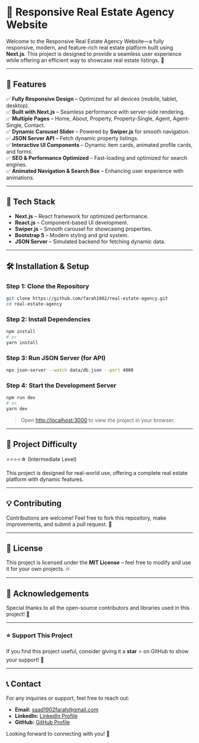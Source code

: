 # 🏡 Responsive Real Estate Agency Website

Welcome to the Responsive Real Estate Agency Website—a fully responsive, modern, and feature-rich real estate platform built using **Next.js**. This project is designed to provide a seamless user experience while offering an efficient way to showcase real estate listings. 🚀

---

## 📌 Features

✅ **Fully Responsive Design** – Optimized for all devices (mobile, tablet, desktop).\
✅ **Built with Next.js** – Seamless performance with server-side rendering.\
✅ **Multiple Pages** – Home, About, Property, Property-Single, Agent, Agent-Single, Contact.\
✅ **Dynamic Carousel Slider** – Powered by **Swiper.js** for smooth navigation.\
✅ **JSON Server API** – Fetch dynamic property listings.\
✅ **Interactive UI Components** – Dynamic item cards, animated profile cards, and forms.\
✅ **SEO & Performance Optimized** – Fast-loading and optimized for search engines.\
✅ **Animated Navigation & Search Box** – Enhancing user experience with animations.

---

## 🚀 Tech Stack

- **Next.js** – React framework for optimized performance.
- **React.js** – Component-based UI development.
- **Swiper.js** – Smooth carousel for showcasing properties.
- **Bootstrap 5** – Modern styling and grid system.
- **JSON Server** – Simulated backend for fetching dynamic data.


---

## 🛠️ Installation & Setup

### Step 1: Clone the Repository

```bash
git clone https://github.com/farah1902/real-estate-agency.git
cd real-estate-agency
```

### Step 2: Install Dependencies

```bash
npm install
# or
yarn install
```

### Step 3: Run JSON Server (for API)

```bash
npx json-server --watch data/db.json --port 4000
```

### Step 4: Start the Development Server

```bash
npm run dev
# or
yarn dev
```

> Open [http://localhost:3000](http://localhost:3000) to view the project in your browser.

---

## 📢 Project Difficulty

⭐⭐⭐⭐☆ (Intermediate Level)

This project is designed for real-world use, offering a complete real estate platform with dynamic features.

---

## 💡 Contributing

Contributions are welcome! Feel free to fork this repository, make improvements, and submit a pull request. 🚀

---

## 📜 License

This project is licensed under the **MIT License** – feel free to modify and use it for your own projects. 🔥

---

## 🙌 Acknowledgements

Special thanks to all the open-source contributors and libraries used in this project! 🎉

---

### ⭐ Support This Project

If you find this project useful, consider giving it a **star** ⭐ on GitHub to show your support! 🚀

---

## 📞 Contact

For any inquiries or support, feel free to reach out:

- **Email:** [saad1902farah@gmail.com](mailto\:saad1902farah@gmail.com)
- **LinkedIn:** [LinkedIn Profile](https://linkedin.com/in/saad-farah-gis/)
- **GitHub:** [GitHub Profile](https://github.com/saadfrh)

Looking forward to connecting with you! 🚀

